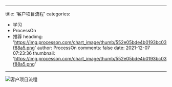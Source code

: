 
---
title: '客户项目流程'
categories: 
 - 学习
 - ProcessOn
 - 推荐
headimg: 'https://img.processon.com/chart_image/thumb/552e05bde4b0193bc03f88a5.png'
author: ProcessOn
comments: false
date: 2021-12-07 07:23:36
thumbnail: 'https://img.processon.com/chart_image/thumb/552e05bde4b0193bc03f88a5.png'
---

<div>   
<img class="thumb" alt="客户项目流程" src="https://img.processon.com/chart_image/thumb/552e05bde4b0193bc03f88a5.png" referrerpolicy="no-referrer">
<p></p>  
</div>
            